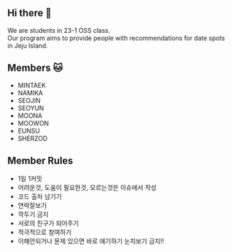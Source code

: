 ## Hi there 👋
We are students in 23-1 OSS class.  
Our program aims to provide people with recommendations for date spots in Jeju Island.
## Members 🐱
- MINTAEK
- NAMIKA
- SEOJIN
- SEOYUN
- MOONA
- MOOWON
- EUNSU
- SHERZOD
## Member Rules
- 1일 1커밋
- 어려운것, 도움이 필요한것, 모르는것은 이슈에서 작성
- 코드 출처 남기기
- 연락잘보기
- 깍두기 금지
- 서로의 친구가 되어주기
- 적극적으로 참여하기
- 이해안되거나 문제 있으면 바로 얘기하기 눈치보기 금지!!